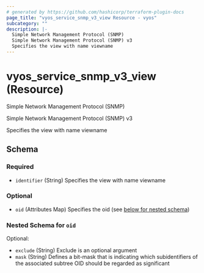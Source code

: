 ```yaml
---
# generated by https://github.com/hashicorp/terraform-plugin-docs
page_title: "vyos_service_snmp_v3_view Resource - vyos"
subcategory: ""
description: |-
  Simple Network Management Protocol (SNMP)
  Simple Network Management Protocol (SNMP) v3
  Specifies the view with name viewname
---
```


# vyos_service_snmp_v3_view (Resource)

Simple Network Management Protocol (SNMP)

Simple Network Management Protocol (SNMP) v3

Specifies the view with name viewname



<!-- schema generated by tfplugindocs -->
## Schema

### Required

- `identifier` (String) Specifies the view with name viewname

### Optional

- `oid` (Attributes Map) Specifies the oid (see [below for nested schema](#nestedatt--oid))

<a id="nestedatt--oid"></a>
### Nested Schema for `oid`

Optional:

- `exclude` (String) Exclude is an optional argument
- `mask` (String) Defines a bit-mask that is indicating which subidentifiers of the associated subtree OID should be regarded as significant

